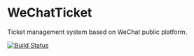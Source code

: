 # WeChatTicket
Ticket management system based on WeChat public platform.

[![Build Status](https://travis-ci.org/YeWR/WeChatTicket.svg?branch=master)](https://travis-ci.org/YeWR/WeChatTicket)
